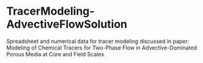 # TracerModeling-AdvectiveFlowSolution
Spreadsheet and numerical data for tracer modeling discussed in paper: Modeling of Chemical Tracers for Two-Phase Flow in Advective-Dominated Porous Media at Core and Field Scales
